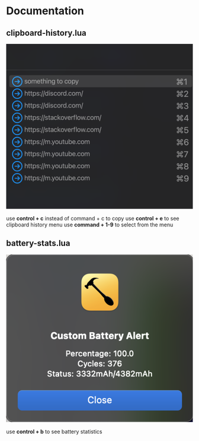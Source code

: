 # Documentation

## clipboard-history.lua

<img src="/docs/img/c-hist.png" alt="clipboard history menu" width="600"/>

use **control + c** instead of command + c to copy 
use **control + e** to see clipboard history menu
use **command + 1-9** to select from the menu

## battery-stats.lua

<img src="/docs/img/battery-stats.png" alt="battery stats popup" width="600"/>

use **control + b** to see battery statistics
